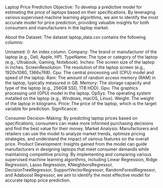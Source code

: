 Laptop Price Prediction
Objective: To develop a predictive model for estimating the price of laptops based on their specifications. By leveraging various supervised machine learning algorithms, we aim to identify the most accurate model for price prediction, providing valuable insights for both consumers and manufacturers in the laptop market.

About the Dataset: The dataset laptop_data.csv contains the following columns:

Unnamed: 0: An index column.
Company: The brand or manufacturer of the laptop (e.g., Dell, Apple, HP).
TypeName: The type or category of the laptop (e.g., Ultrabook, Gaming, Notebook).
Inches: The screen size of the laptop in inches.
ScreenResolution: The resolution of the laptop screen (e.g., 1920x1080, 1366x768).
Cpu: The central processing unit (CPU) model and speed of the laptop.
Ram: The amount of random access memory (RAM) in the laptop, typically measured in GB.
Memory: The storage capacity and type of the laptop (e.g., 256GB SSD, 1TB HDD).
Gpu: The graphics processing unit (GPU) model in the laptop.
OpSys: The operating system installed on the laptop (e.g., Windows, macOS, Linux).
Weight: The weight of the laptop in kilograms.
Price: The price of the laptop, which is the target variable for prediction.
Significance:

Consumer Decision-Making: By predicting laptop prices based on specifications, consumers can make more informed purchasing decisions and find the best value for their money.
Market Analysis: Manufacturers and retailers can use the model to analyze market trends, optimize pricing strategies, and understand the impact of various features on the overall price.
Product Development: Insights gained from the model can guide manufacturers in designing laptops that meet consumer demands while maintaining competitive pricing.
By implementing and comparing various supervised machine learning algorithms, including Linear Regression, Ridge Regression, Lasso Regression, KNeighborsRegressor, DecisionTreeRegressor, SupportVectorRegressor, RandomForestRegressor, and Adaboost Regressor, we aim to identify the most effective model for accurate laptop price prediction.
